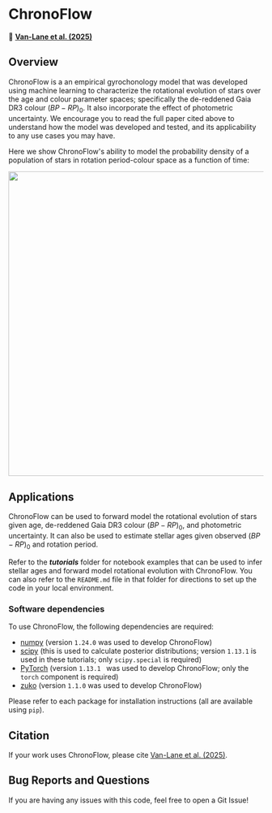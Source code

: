 # ChronoFlow

📄 **[Van-Lane et al. (2025)](https://ui.adsabs.harvard.edu/abs/2024arXiv241212244V/abstract)**

## Overview

ChronoFlow is a an empirical gyrochonology model that was developed using machine learning to characterize the rotational evolution of stars over the age and colour parameter spaces; specifically the de-reddened Gaia DR3 colour $(BP-RP)_0$. It also incorporate the effect of photometric uncertainty. We encourage you to read the full paper cited above to understand how the model was developed and tested, and its applicability to any use cases you may have.

Here we show ChronoFlow's ability to model the probability density of a population of stars in rotation period-colour space as a function of time:

<p align="center">
  <img width = "600" src="./figures/cf_animation.gif"/>
</p>


## Applications

ChronoFlow can be used to forward model the rotational evolution of stars given age, de-reddened Gaia DR3 colour $(BP-RP)_0$, and photometric uncertainty. It can also be used to estimate stellar ages given observed $(BP-RP)_0$ and rotation period. 

Refer to the ***tutorials*** folder for notebook examples that can be used to infer stellar ages and forward model rotational evolution with ChronoFlow. You can also refer to the `README.md` file in that folder for directions to set up the code in your local environment.

### Software dependencies

To use ChronoFlow, the following dependencies are required:

* [numpy](https://pypi.org/project/numpy/) (version `1.24.0` was used to develop ChronoFlow)
* [scipy](https://pypi.org/project/scipy/) (this is used to calculate posterior distributions; version `1.13.1` is used in these tutorials; only `scipy.special` is required)
* [PyTorch](https://pypi.org/project/torch/) (version `1.13.1 ` was used to develop ChronoFlow; only the `torch` component is required)
* [zuko](https://pypi.org/project/zuko/) (version `1.1.0` was used to develop ChronoFlow)

Please refer to each package for installation instructions (all are available using `pip`).

## Citation

If your work uses ChronoFlow, please cite [Van-Lane et al. (2025)](https://ui.adsabs.harvard.edu/abs/2024arXiv241212244V/abstract).

## Bug Reports and Questions

If you are having any issues with this code, feel free to open a Git Issue!